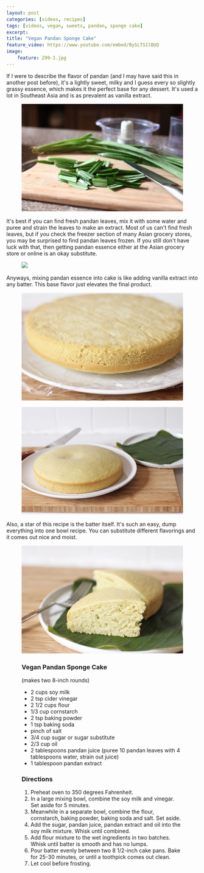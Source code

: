 ```yaml
---
layout: post
categories: [videos, recipes]
tags: [videos, vegan, sweets, pandan, sponge cake]
excerpt: 
title: "Vegan Pandan Sponge Cake"
feature_video: https://www.youtube.com/embed/BySLTS1lBUQ
image:
    feature: 299-1.jpg
---
```


If I were to describe the flavor of pandan (and I may have said this in another post before), it's a lightly sweet, milky and I guess every so slightly grassy essence, which makes it the perfect base for any dessert.  It's used a lot in Southeast Asia and is as prevalent as vanilla extract.

<figure>
    <img src="/images/299-6.jpg">
</figure> 


It's best if you can find fresh pandan leaves, mix it with some water and puree and strain the leaves to make an extract.  Most of us can't find fresh leaves, but if you check the freezer section of many Asian grocery stores, you may be surprised to find pandan leaves frozen.  If you still don't have luck with that, then getting pandan essence either at the Asian grocery store or online is an okay substitute.

<figure>
    <img src="/images/299-7.jpg">
</figure> 

Anyways, mixing pandan essence into cake is like adding vanilla extract into any batter.  This base flavor just elevates the final product.

<figure>
    <img src="/images/299-3.jpg">
</figure> 

<figure>
    <img src="/images/299-4.jpg">
</figure> 

Also, a star of this recipe is the batter itself.  It's such an easy, dump everything into one bowl recipe.  You can substitute different flavorings and it comes out nice and moist.

<figure>
    <img src="/images/299-5.jpg">
</figure> 



<figure class="ingredients" markdown="1">

### Vegan Pandan Sponge Cake

(makes two 8-inch rounds)

- 2 cups soy milk
- 2 tsp cider vinegar
- 2 1/2 cups flour
- 1/3 cup cornstarch
- 2 tsp baking powder
- 1 tsp baking soda
-  pinch of salt
- 3/4 cup sugar or sugar substitute
- 2/3 cup oil
- 2 tablespoons pandan juice (puree 10 pandan leaves with 4 tablespoons water, strain out juice)
- 1 tablespoon pandan extract



</figure>

<figure class="directions" markdown="1">

### Directions

1. Preheat oven to 350 degrees Fahrenheit.
2. In a large mixing bowl, combine the soy milk and vinegar.  Set aside for 5 minutes.
3. Meanwhile in a separate bowl, combine the flour, cornstarch, baking powder, baking soda and salt.  Set aside.  
3. Add the sugar, pandan juice, pandan extract and oil into the soy milk mixture.  Whisk until combined.
4. Add flour mixture to the wet ingredients in two batches.  Whisk until batter is smooth and has no lumps.
5. Pour batter evenly between two 8 1/2-inch cake pans.  Bake for 25-30 minutes, or until a toothpick comes out clean.
6. Let cool before frosting.
</figure>

